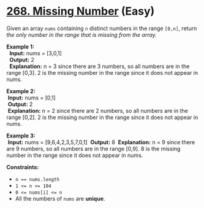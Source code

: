 
# [268. Missing Number](https://leetcode.com/problems/missing-number/) (Easy)

Given an array <code style="color : name_color">nums</code> containing <code style="color : name_color">n</code> distinct numbers in the range <code style="color : name_color">[0,n]</code>, return *the only number in the range that is missing from the array.*


**Example 1:**  
&nbsp; **Input:** nums = [3,0,1]  
&nbsp; **Output:** 2  
&nbsp; **Explanation:** n = 3 since there are 3 numbers, so all numbers are in the range [0,3]. 2 is the missing number in the range since it does not appear in nums. 

**Example 2:**  
&nbsp;**Input:** nums = [0,1]  
&nbsp;**Output:** 2  
&nbsp;**Explanation:** n = 2 since there are 2 numbers, so all numbers are in the range [0,2]. 2 is the missing number in the range since it does not appear in nums.

**Example 3:**  
&nbsp;**Input:** nums = [9,6,4,2,3,5,7,0,1]
&nbsp;**Output:** 8
&nbsp;**Explanation:** n = 9 since there are 9 numbers, so all numbers are in the range [0,9]. 8 is the missing number in the range since it does not appear in nums.
 

**Constraints:**
* <code style="color : name_color">n == nums.length</code>
* <code style="color : name_color">1 <= n <= 104</code>
* <code style="color : name_color">0 <= nums[i] <= n</code>
* All the numbers of <code style="color : name_color">nums</code> are **unique**.
